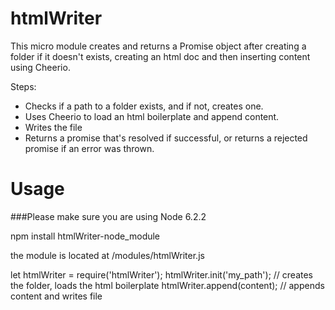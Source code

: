 # htmlWriter
This micro module creates and returns a Promise object after creating a folder if it doesn't exists, creating an html doc and then inserting content using Cheerio.

Steps:
* Checks if a path to a folder exists, and if not, creates one.
* Uses Cheerio to load an html boilerplate and append content.
* Writes the file
* Returns a promise that's resolved if successful, or returns a rejected promise if an error was thrown.


# Usage
###Please make sure you are using Node 6.2.2

npm install htmlWriter-node_module

the module is located at /modules/htmlWriter.js

let htmlWriter = require('htmlWriter');
htmlWriter.init('my_path'); // creates the folder, loads the html boilerplate
htmlWriter.append(content); // appends content and writes file

